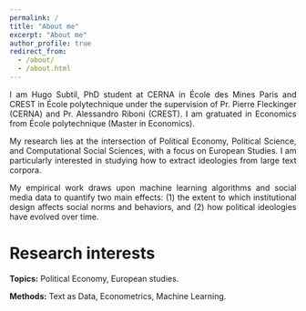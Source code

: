 ```yaml
---
permalink: /
title: "About me"
excerpt: "About me"
author_profile: true
redirect_from:
  - /about/
  - /about.html
---
```


<div style="text-align: justify;"> 
I am Hugo Subtil, PhD student at CERNA in École des Mines Paris and CREST in École polytechnique  under the supervision of Pr. Pierre Fleckinger (CERNA) and Pr. Alessandro Riboni (CREST). I am gratuated in Economics from École polytechnique (Master in Economics).

My research lies at the intersection of Political Economy, Political Science, and Computational Social Sciences, with a focus on European Studies. I am particularly interested in studying how to extract ideologies from large text corpora.

My empirical work draws upon machine learning algorithms and social media data to quantify two main effects: (1) the extent to which institutional design affects social norms and behaviors, and (2) how political ideologies have evolved over time.</div>


Research interests
======
  **Topics:** Political Economy, European studies.
  
  **Methods:** Text as Data, Econometrics, Machine Learning.
